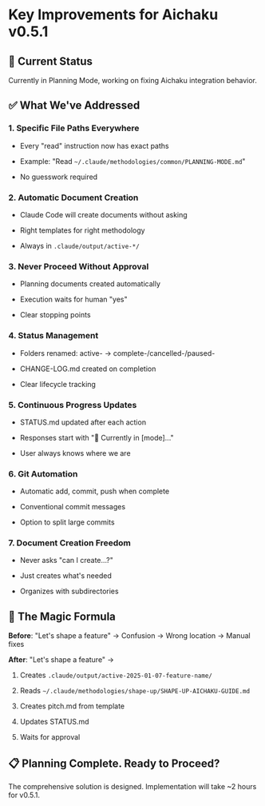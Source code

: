 # Key Improvements for Aichaku v0.5.1

## 📍 Current Status

Currently in Planning Mode, working on fixing Aichaku integration behavior.

## ✅ What We've Addressed

### 1. **Specific File Paths Everywhere**

- Every "read" instruction now has exact paths

- Example: "Read `~/.claude/methodologies/common/PLANNING-MODE.md`"

- No guesswork required

### 2. **Automatic Document Creation**

- Claude Code will create documents without asking

- Right templates for right methodology

- Always in `.claude/output/active-*/`

### 3. **Never Proceed Without Approval**

- Planning documents created automatically

- Execution waits for human "yes"

- Clear stopping points

### 4. **Status Management**

- Folders renamed: active- → complete-/cancelled-/paused-

- CHANGE-LOG.md created on completion

- Clear lifecycle tracking

### 5. **Continuous Progress Updates**

- STATUS.md updated after each action

- Responses start with "📍 Currently in [mode]..."

- User always knows where we are

### 6. **Git Automation**

- Automatic add, commit, push when complete

- Conventional commit messages

- Option to split large commits

### 7. **Document Creation Freedom**

- Never asks "can I create...?"

- Just creates what's needed

- Organizes with subdirectories

## 🎯 The Magic Formula

**Before**: "Let's shape a feature" → Confusion → Wrong location → Manual fixes

**After**: "Let's shape a feature" →

1. Creates `.claude/output/active-2025-01-07-feature-name/`

2. Reads `~/.claude/methodologies/shape-up/SHAPE-UP-AICHAKU-GUIDE.md`

3. Creates pitch.md from template

4. Updates STATUS.md

5. Waits for approval

## 📋 Planning Complete. Ready to Proceed?

The comprehensive solution is designed. Implementation will take ~2 hours for
v0.5.1.
